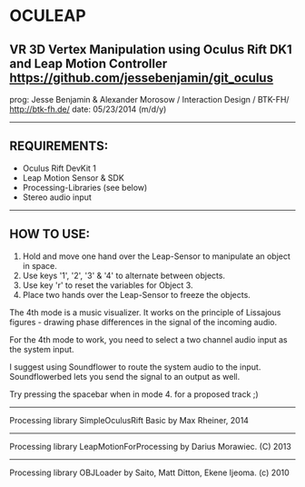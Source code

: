 OCULEAP
==========
VR 3D Vertex Manipulation using Oculus Rift DK1 and Leap Motion Controller
https://github.com/jessebenjamin/git_oculus
--------------------------------------------------------------------------
prog:  Jesse Benjamin & Alexander Morosow / Interaction Design / BTK-FH/ http://btk-fh.de/
date:  05/23/2014 (m/d/y)

--------------------------------------------------------------------------
REQUIREMENTS:
--------------------------------------------------------------------------

- Oculus Rift DevKit 1
- Leap Motion Sensor & SDK
- Processing-Libraries (see below)
- Stereo audio input
  
--------------------------------------------------------------------------
HOW TO USE:
--------------------------------------------------------------------------

1. Hold and move one hand over the Leap-Sensor to manipulate an object in space.
2. Use keys '1', '2', '3' & '4' to alternate between objects.
3. Use key 'r' to reset the variables for Object 3.
4. Place two hands over the Leap-Sensor to freeze the objects.

The 4th mode is a music visualizer.
It works on the principle of Lissajous figures - drawing phase differences in the signal of the incoming audio.

For the 4th mode to work, you need to select a two channel audio input as the system input.

I suggest using Soundflower to route the system audio to the input.
Soundflowerbed lets you send the signal to an output as well.

Try pressing the spacebar when in mode 4. for a proposed track ;)

----------------------------------------------------------------------------

Processing library SimpleOculusRift Basic by Max Rheiner, 2014

----------------------------------------------------------------------------

Processing library LeapMotionForProcessing by Darius Morawiec. (C) 2013

----------------------------------------------------------------------------

Processing library OBJLoader by Saito, Matt Ditton, Ekene Ijeoma. (c) 2010
